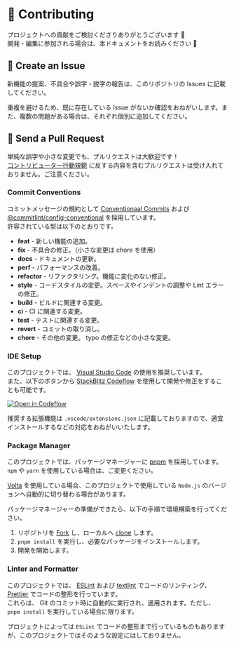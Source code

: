 # 🌟 Contributing

プロジェクトへの貢献をご検討くださりありがとうございます 🙏  
開発・編集に参加される場合は、本ドキュメントをお読みください 👀

## 📩 Create an Issue

新機能の提案、不具合や誤字・脱字の報告は、このリポジトリの Issues に記載してください。

重複を避けるため、既に存在している Issue がないか確認をおねがいします。また、複数の問題がある場合は、それぞれ個別に追加してください。

## 🚀 Send a Pull Request

単純な誤字や小さな変更でも、プルリクエストは大歓迎です！  
[コントリビューター行動規範](./CODE_OF_CONDUCT.md) に反する内容を含むプルリクエストは受け入れておりません。ご注意ください。

### Commit Conventions

コミットメッセージの規約として [Conventionaal Commits](https://www.conventionalcommits.org/ja/v1.0.0/) および [@commitlint/config-conventional](https://github.com/conventional-changelog/commitlint/tree/master/%40commitlint/config-conventional) を採用しています。  
許容されている型は以下のとおりです。

- **feat** - 新しい機能の追加。
- **fix** - 不具合の修正。（小さな変更は chore を使用）
- **docs** - ドキュメントの更新。
- **perf** - パフォーマンスの改善。
- **refactor** - リファクタリング。機能に変化のない修正。
- **style** - コードスタイルの変更。スペースやインデントの調整や Lint エラーの修正。
- **build** - ビルドに関連する変更。
- **ci** - CI に関連する変更。
- **test** - テストに関連する変更。
- **revert** - コミットの取り消し。
- **chore** - その他の変更。 typo の修正などの小さな変更。

### IDE Setup

このプロジェクトでは、 [Visual Studio Code](https://code.visualstudio.com/) の使用を推奨しています。  
また、以下のボタンから [StackBlitz Codeflow](https://stackblitz.com/codeflow) を使用して開発や修正をすることも可能です。

[![Open in Codeflow](https://developer.stackblitz.com/img/open_in_codeflow.svg)](https://pr.new/Hiratake/hiratake-web)

推奨する拡張機能は `.vscode/extensions.json` に記載しておりますので、適宜インストールするなどの対応をおねがいいたします。

### Package Manager

このプロジェクトでは、パッケージマネージャーに [pnpm](https://pnpm.io/ja/) を採用しています。  
`npm` や `yarn` を使用している場合は、ご変更ください。

[Volta](https://volta.sh/) を使用している場合、このプロジェクトで使用している `Node.js` のバージョンへ自動的に切り替わる場合があります。

パッケージマネージャーの準備ができたら、以下の手順で環境構築を行ってください。

1. リポジトリを [Fork](https://docs.github.com/ja/github/getting-started-with-github/fork-a-repo) し、ローカルへ [clone](https://docs.github.com/ja/github/creating-cloning-and-archiving-repositories/cloning-a-repository) します。
2. `pnpm install` を実行し、必要なパッケージをインストールします。
3. 開発を開始します。

### Linter and Formatter

このプロジェクトでは、 [ESLint](https://eslint.org/) および [textlint](https://textlint.github.io/) でコードのリンティング、 [Prettier](https://prettier.io/) でコードの整形を行っています。  
これらは、 Git のコミット時に自動的に実行され、適用されます。ただし、 `pnpm install` を実行している場合に限ります。

プロジェクトによっては `ESLint` でコードの整形まで行っているものもありますが、このプロジェクトではそのような設定にはしておりません。
